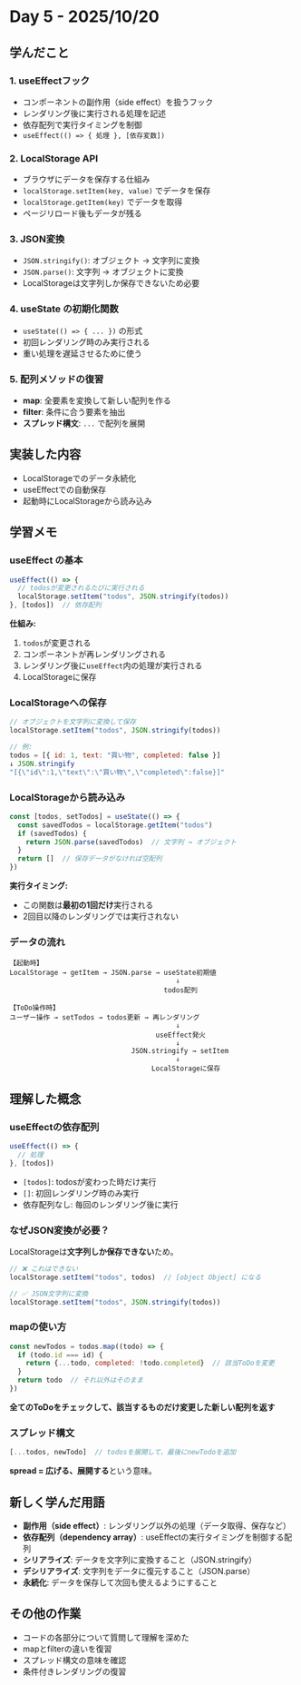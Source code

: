 # Day 5 - 2025/10/20

## 学んだこと

### 1. useEffectフック
- コンポーネントの副作用（side effect）を扱うフック
- レンダリング後に実行される処理を記述
- 依存配列で実行タイミングを制御
- `useEffect(() => { 処理 }, [依存変数])`

### 2. LocalStorage API
- ブラウザにデータを保存する仕組み
- `localStorage.setItem(key, value)` でデータを保存
- `localStorage.getItem(key)` でデータを取得
- ページリロード後もデータが残る

### 3. JSON変換
- `JSON.stringify()`: オブジェクト → 文字列に変換
- `JSON.parse()`: 文字列 → オブジェクトに変換
- LocalStorageは文字列しか保存できないため必要

### 4. useState の初期化関数
- `useState(() => { ... })` の形式
- 初回レンダリング時のみ実行される
- 重い処理を遅延させるために使う

### 5. 配列メソッドの復習
- **map**: 全要素を変換して新しい配列を作る
- **filter**: 条件に合う要素を抽出
- **スプレッド構文**: `...` で配列を展開

## 実装した内容
- LocalStorageでのデータ永続化
- useEffectでの自動保存
- 起動時にLocalStorageから読み込み

## 学習メモ

### useEffect の基本

```jsx
useEffect(() => {
  // todosが変更されるたびに実行される
  localStorage.setItem("todos", JSON.stringify(todos))
}, [todos])  // 依存配列
```

**仕組み:**
1. `todos`が変更される
2. コンポーネントが再レンダリングされる
3. レンダリング後に`useEffect`内の処理が実行される
4. LocalStorageに保存

### LocalStorageへの保存

```jsx
// オブジェクトを文字列に変換して保存
localStorage.setItem("todos", JSON.stringify(todos))

// 例:
todos = [{ id: 1, text: "買い物", completed: false }]
↓ JSON.stringify
"[{\"id\":1,\"text\":\"買い物\",\"completed\":false}]"
```

### LocalStorageから読み込み

```jsx
const [todos, setTodos] = useState(() => {
  const savedTodos = localStorage.getItem("todos")
  if (savedTodos) {
    return JSON.parse(savedTodos)  // 文字列 → オブジェクト
  }
  return []  // 保存データがなければ空配列
})
```

**実行タイミング:**
- この関数は**最初の1回だけ**実行される
- 2回目以降のレンダリングでは実行されない

### データの流れ

```
【起動時】
LocalStorage → getItem → JSON.parse → useState初期値
                                         ↓
                                      todos配列

【ToDo操作時】
ユーザー操作 → setTodos → todos更新 → 再レンダリング
                                         ↓
                                    useEffect発火
                                         ↓
                              JSON.stringify → setItem
                                         ↓
                                   LocalStorageに保存
```

## 理解した概念

### useEffectの依存配列

```jsx
useEffect(() => {
  // 処理
}, [todos])
```

- `[todos]`: todosが変わった時だけ実行
- `[]`: 初回レンダリング時のみ実行
- 依存配列なし: 毎回のレンダリング後に実行

### なぜJSON変換が必要？

LocalStorageは**文字列しか保存できない**ため。

```jsx
// ❌ これはできない
localStorage.setItem("todos", todos)  // [object Object] になる

// ✅ JSON文字列に変換
localStorage.setItem("todos", JSON.stringify(todos))
```

### mapの使い方

```jsx
const newTodos = todos.map((todo) => {
  if (todo.id === id) {
    return {...todo, completed: !todo.completed}  // 該当ToDoを変更
  }
  return todo  // それ以外はそのまま
})
```

**全てのToDoをチェックして、該当するものだけ変更した新しい配列を返す**

### スプレッド構文

```jsx
[...todos, newTodo]  // todosを展開して、最後にnewTodoを追加
```

**spread = 広げる、展開する**という意味。

## 新しく学んだ用語

- **副作用（side effect）**: レンダリング以外の処理（データ取得、保存など）
- **依存配列（dependency array）**: useEffectの実行タイミングを制御する配列
- **シリアライズ**: データを文字列に変換すること（JSON.stringify）
- **デシリアライズ**: 文字列をデータに復元すること（JSON.parse）
- **永続化**: データを保存して次回も使えるようにすること

## その他の作業

- コードの各部分について質問して理解を深めた
- mapとfilterの違いを復習
- スプレッド構文の意味を確認
- 条件付きレンダリングの復習
